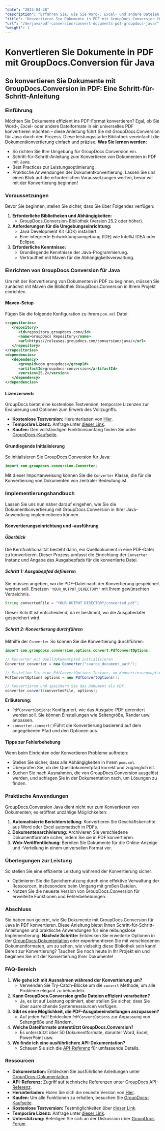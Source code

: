 ```yaml
---
"date": "2025-04-28"
"description": "Erfahren Sie, wie Sie Word-, Excel- und andere Dateien mit GroupDocs.Conversion in Java effizient in PDF konvertieren. Folgen Sie dieser umfassenden Schritt-für-Schritt-Anleitung."
"title": "Konvertieren Sie Dokumente in PDF mit GroupDocs.Conversion für Java – Schritt-für-Schritt-Anleitung"
"url": "/de/java/pdf-conversion/convert-documents-pdf-groupdocs-java/"
"weight": 1
---
```


# Konvertieren Sie Dokumente in PDF mit GroupDocs.Conversion für Java
## So konvertieren Sie Dokumente mit GroupDocs.Conversion in PDF: Eine Schritt-für-Schritt-Anleitung
### Einführung
Möchten Sie Dokumente effizient ins PDF-Format konvertieren? Egal, ob Sie Word-, Excel- oder andere Dateiformate in ein universelles PDF konvertieren möchten – diese Anleitung führt Sie mit GroupDocs.Conversion für Java durch den Prozess. Diese leistungsstarke Bibliothek vereinfacht die Dokumentkonvertierung einfach und präzise.
**Was Sie lernen werden:**
- So richten Sie Ihre Umgebung für GroupDocs.Conversion ein.
- Schritt-für-Schritt-Anleitung zum Konvertieren von Dokumenten in PDF mit Java.
- Best Practices zur Leistungsoptimierung.
- Praktische Anwendungen der Dokumentkonvertierung.
Lassen Sie uns einen Blick auf die erforderlichen Voraussetzungen werfen, bevor wir mit der Konvertierung beginnen!
### Voraussetzungen
Bevor Sie beginnen, stellen Sie sicher, dass Sie über Folgendes verfügen:
1. **Erforderliche Bibliotheken und Abhängigkeiten:**
   - GroupDocs.Conversion-Bibliothek (Version 25.2 oder höher).
2. **Anforderungen für die Umgebungseinrichtung:**
   - Java Development Kit (JDK) installiert.
   - Eine integrierte Entwicklungsumgebung (IDE) wie IntelliJ IDEA oder Eclipse.
3. **Erforderliche Kenntnisse:**
   - Grundlegende Kenntnisse der Java-Programmierung.
   - Vertrautheit mit Maven für die Abhängigkeitsverwaltung.
### Einrichten von GroupDocs.Conversion für Java
Um mit der Konvertierung von Dokumenten in PDF zu beginnen, müssen Sie zunächst mit Maven die Bibliothek GroupDocs.Conversion in Ihrem Projekt einrichten.
#### Maven-Setup
Fügen Sie die folgende Konfiguration zu Ihrem `pom.xml` Datei:
```xml
<repositories>
   <repository>
      <id>repository.groupdocs.com</id>
      <name>GroupDocs Repository</name>
      <url>https://releases.groupdocs.com/conversion/java/</url>
   </repository>
</repositories>
<dependencies>
   <dependency>
      <groupId>com.groupdocs</groupId>
      <artifactId>groupdocs-conversion</artifactId>
      <version>25.2</version>
   </dependency>
</dependencies>
```
#### Lizenzerwerb
GroupDocs bietet eine kostenlose Testversion, temporäre Lizenzen zur Evaluierung und Optionen zum Erwerb des Vollzugriffs.
- **Kostenlose Testversion:** Herunterladen von [Hier](https://releases.groupdocs.com/conversion/java/).
- **Temporäre Lizenz:** Anfrage unter [dieser Link](https://purchase.groupdocs.com/temporary-license/).
- **Kaufen:** Den vollständigen Funktionsumfang finden Sie unter [GroupDocs-Kaufseite](https://purchase.groupdocs.com/buy).
#### Grundlegende Initialisierung
So initialisieren Sie GroupDocs.Conversion für Java:
```java
import com.groupdocs.conversion.Converter;
```
Mit dieser Importanweisung können Sie die `Converter` Klasse, die für die Konvertierung von Dokumenten von zentraler Bedeutung ist.
### Implementierungshandbuch
Lassen Sie uns nun näher darauf eingehen, wie Sie die Dokumentkonvertierung mit GroupDocs.Conversion in Ihrer Java-Anwendung implementieren können.
#### Konvertierungseinrichtung und -ausführung
##### Überblick
Die Kernfunktionalität besteht darin, ein Quelldokument in eine PDF-Datei zu konvertieren. Dieser Prozess umfasst die Einrichtung der `Converter` Instanz und Angabe des Ausgabepfads für die konvertierte Datei.
##### Schritt 1: Ausgabepfad definieren
Sie müssen angeben, wo die PDF-Datei nach der Konvertierung gespeichert werden soll. Ersetzen `'YOUR_OUTPUT_DIRECTORY'` mit Ihrem gewünschten Verzeichnis.
```java
String convertedFile = "YOUR_OUTPUT_DIRECTORY/converted.pdf";
```
Dieser Schritt ist entscheidend, da er bestimmt, wo die Ausgabedatei gespeichert wird.
##### Schritt 2: Konvertierung durchführen
Mithilfe der `Converter` So können Sie die Konvertierung durchführen:
```java
import com.groupdocs.conversion.options.convert.PdfConvertOptions;

// Konverter mit Quelldokumentpfad initialisieren
Converter converter = new Converter("source_document_path");

// Erstellen Sie eine PdfConvertOptions-Instanz, um Konvertierungsoptionen anzugeben
PdfConvertOptions options = new PdfConvertOptions();

// Konvertieren und speichern Sie das Dokument als PDF
converter.convert(convertedFile, options);
```
**Erläuterung:**
- `PdfConvertOptions`: Konfiguriert, wie das Ausgabe-PDF gerendert werden soll. Sie können Einstellungen wie Seitengröße, Ränder usw. anpassen.
- `converter.convert()`Führt die Konvertierung basierend auf dem angegebenen Pfad und den Optionen aus.
#### Tipps zur Fehlerbehebung
Wenn beim Einrichten oder Konvertieren Probleme auftreten:
- Stellen Sie sicher, dass alle Abhängigkeiten in Ihrem `pom.xml`.
- Überprüfen Sie, ob der Quelldokumentpfad korrekt und zugänglich ist.
- Suchen Sie nach Ausnahmen, die von GroupDocs.Conversion ausgelöst werden, und schlagen Sie in der Dokumentation nach, um Lösungen zu finden.
### Praktische Anwendungen
GroupDocs.Conversion Java dient nicht nur zum Konvertieren von Dokumenten; es eröffnet unzählige Möglichkeiten:
1. **Automatisierte Berichterstellung:** Konvertieren Sie Geschäftsberichte aus Word oder Excel automatisch in PDFs.
2. **Dokumentenarchivierung:** Archivieren Sie verschiedene Dokumentformate sicher, indem Sie sie in PDF konvertieren.
3. **Web-Veröffentlichung:** Bereiten Sie Dokumente für die Online-Anzeige und -Verteilung in einem universellen Format vor.
### Überlegungen zur Leistung
So stellen Sie eine effiziente Leistung während der Konvertierung sicher:
- Optimieren Sie die Speichernutzung durch eine effektive Verwaltung der Ressourcen, insbesondere beim Umgang mit großen Dateien.
- Nutzen Sie die neueste Version von GroupDocs.Conversion für erweiterte Funktionen und Fehlerbehebungen.
### Abschluss
Sie haben nun gelernt, wie Sie Dokumente mit GroupDocs.Conversion für Java in PDF konvertieren. Diese Anleitung bietet Ihnen Schritt-für-Schritt-Anleitungen und praktische Anwendungen für eine reibungslose Implementierung.
**Nächste Schritte:**
Entdecken Sie erweiterte Optionen in der [GroupDocs-Dokumentation](https://docs.groupdocs.com/conversion/java/) oder experimentieren Sie mit verschiedenen Dokumentformaten, um zu sehen, wie vielseitig diese Bibliothek sein kann!
Bereit zur Konvertierung? Tauchen Sie noch heute in Ihr Projekt ein und beginnen Sie mit der Konvertierung Ihrer Dokumente!
### FAQ-Bereich
1. **Wie gehe ich mit Ausnahmen während der Konvertierung um?**
   - Verwenden Sie Try-Catch-Blöcke um die `convert` Methode, um alle Probleme elegant zu behandeln.
2. **Kann GroupDocs.Conversion große Dateien effizient verarbeiten?**
   - Ja, es ist auf Leistung optimiert, aber stellen Sie sicher, dass Sie über ausreichende Systemressourcen verfügen.
3. **Gibt es eine Möglichkeit, die PDF-Ausgabeeinstellungen anzupassen?**
   - Auf jeden Fall! Entdecken `PdfConvertOptions` zur Anpassung von Seitengröße und Rändern.
4. **Welche Dateiformate unterstützt GroupDocs.Conversion?**
   - Es unterstützt über 50 Dokumentformate, darunter Word, Excel, PowerPoint usw.
5. **Wo finde ich eine ausführlichere API-Dokumentation?**
   - Schauen Sie sich die [API-Referenz](https://reference.groupdocs.com/conversion/java/) für umfassende Details.
### Ressourcen
- **Dokumentation:** Entdecken Sie ausführliche Anleitungen unter [GroupDocs-Dokumentation](https://docs.groupdocs.com/conversion/java/).
- **API-Referenz:** Zugriff auf technische Referenzen unter [GroupDocs API-Referenz](https://reference.groupdocs.com/conversion/java/).
- **Herunterladen:** Holen Sie sich die neueste Version von [Hier](https://releases.groupdocs.com/conversion/java/).
- **Kaufen:** Um alle Funktionen zu erhalten, besuchen Sie [GroupDocs-Kaufseite](https://purchase.groupdocs.com/buy).
- **Kostenlose Testversion:** Testmöglichkeiten über [dieser Link](https://releases.groupdocs.com/conversion/java/).
- **Temporäre Lizenz:** Anfrage unter [dieser Link](https://purchase.groupdocs.com/temporary-license/).
- **Unterstützung:** Beteiligen Sie sich an der Diskussion über [GroupDocs Forum](https://forum.groupdocs.com/c/conversion/10).